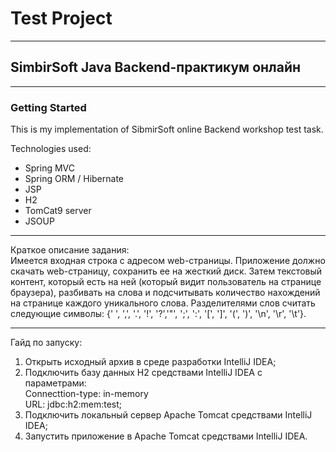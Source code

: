 # Test Project #
***
## SimbirSoft Java Backend-практикум онлайн
***
### Getting Started
This is my implementation of SibmirSoft online Backend workshop test task.

Technologies used:
  * Spring MVC
  * Spring ORM / Hibernate
  * JSP
  * H2
  * TomCat9 server
  * JSOUP
  ***
  Краткое описание задания:<br>
  Имеется входная строка с адресом web-страницы. Приложение должно скачать
  web-страницу, сохранить ее на жесткий диск. Затем текстовый контент, который есть
  на ней (который видит пользователь на странице браузера), разбивать на слова и
  подсчитывать количество нахождений на странице каждого уникального слова.
  Разделителями слов считать следующие символы: {' ', ',', '.', '!', '?','"', ';', ':', '[', ']', '(', ')', '\n',
  '\r', '\t'}.
  ***
  Гайд по запуску:
  1. Открыть исходный архив в среде разработки IntelliJ IDEA;
  2. Подключить базу данных H2 средствами IntelliJ IDEA с параметрами:<br>
  Connecttion-type: in-memory <br>
  URL: jdbc:h2:mem:test;
  3. Подключить локальный сервер Apache Tomcat средствами IntelliJ IDEA;
  4. Запустить приложение в Apache Tomcat средствами IntelliJ IDEA.